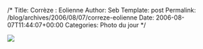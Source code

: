 /*
 Title: Corrèze : Eolienne
 Author: Seb
 Template: post
 Permalink: /blog/archives/2006/08/07/correze-eolienne
 Date: 2006-08-07T11:44:07+00:00
 Categories: Photo du jour
*/
<p><a title="Eolienne" href="http://flickr.com/photos/11523765@N00/208957392"><img src="http://static.flickr.com/67/208957392_03c28768f9_d.jpg" /></a></p>
